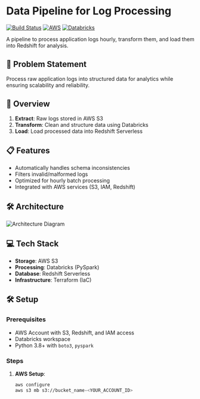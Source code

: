  # Data Pipeline for Log Processing

[![Build Status](https://img.shields.io/badge/status-active-success.svg)]()
[![AWS](https://img.shields.io/badge/AWS-%23FF9900.svg?logo=amazon-aws)](https://aws.amazon.com)
[![Databricks](https://img.shields.io/badge/Databricks-%23FF3621.svg?logo=databricks)](https://databricks.com)

A pipeline to process application logs hourly, transform them, and load them into Redshift for analysis.

## 🔹 Problem Statement
Process raw application logs into structured data for analytics while ensuring scalability and reliability.

## 🚀 Overview
1. **Extract**: Raw logs stored in AWS S3
2. **Transform**: Clean and structure data using Databricks
3. **Load**: Load processed data into Redshift Serverless

## 📋 Features
- Automatically handles schema inconsistencies
- Filters invalid/malformed logs
- Optimized for hourly batch processing
- Integrated with AWS services (S3, IAM, Redshift)

## 🛠️ Architecture
![Architecture Diagram](docs/architecture_diagram.jpg)

## 💻 Tech Stack
- **Storage**: AWS S3
- **Processing**: Databricks (PySpark)
- **Database**: Redshift Serverless
- **Infrastructure**: Terraform (IaC)

## 🛠️ Setup
### Prerequisites
- AWS Account with S3, Redshift, and IAM access
- Databricks workspace
- Python 3.8+ with `boto3`, `pyspark`

### Steps
1. **AWS Setup**:
   ```bash
   aws configure
   aws s3 mb s3://bucket_name-<YOUR_ACCOUNT_ID>
